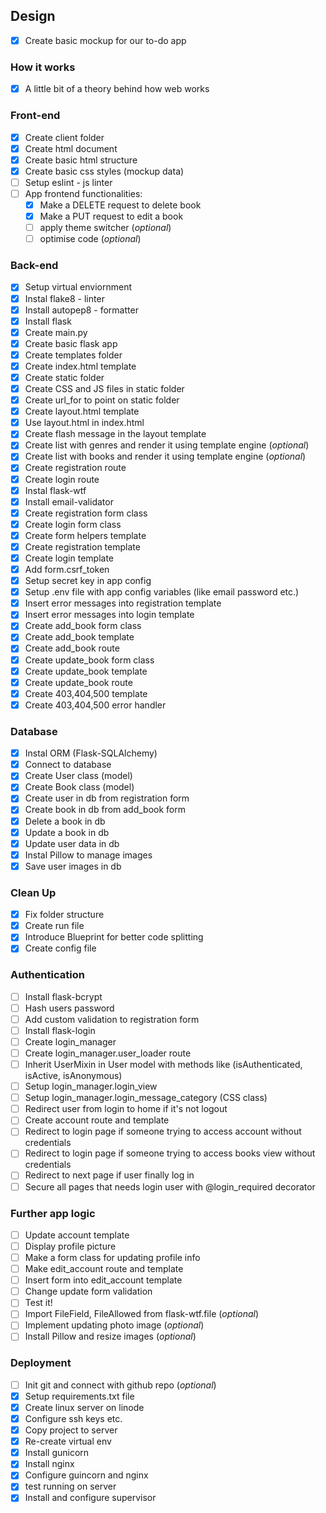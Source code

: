 ## Design

- [x] Create basic mockup for our to-do app

### How it works

- [x] A little bit of a theory behind how web works

### Front-end

- [x] Create client folder
- [x] Create html document
- [x] Create basic html structure
- [x] Create basic css styles (mockup data)
- [ ] Setup eslint - js linter
- [ ] App frontend functionalities:
  - [x] Make a DELETE request to delete book
  - [x] Make a PUT request to edit a book
  - [ ] apply theme switcher (_optional_)
  - [ ] optimise code (_optional_)

### Back-end

- [x] Setup virtual enviornment
- [x] Instal flake8 - linter
- [x] Install autopep8 - formatter
- [x] Install flask
- [x] Create main.py
- [x] Create basic flask app
- [x] Create templates folder
- [x] Create index.html template
- [x] Create static folder
- [x] Create CSS and JS files in static folder
- [x] Create url_for to point on static folder
- [x] Create layout.html template
- [x] Use layout.html in index.html
- [x] Create flash message in the layout template
- [x] Create list with genres and render it using template engine (_optional_)
- [x] Create list with books and render it using template engine (_optional_)
- [x] Create registration route
- [x] Create login route
- [x] Instal flask-wtf
- [x] Install email-validator
- [x] Create registration form class
- [x] Create login form class
- [x] Create form helpers template
- [x] Create registration template
- [x] Create login template
- [x] Add form.csrf_token
- [x] Setup secret key in app config
- [x] Setup .env file with app config variables (like email password etc.)
- [x] Insert error messages into registration template
- [x] Insert error messages into login template
- [x] Create add_book form class
- [x] Create add_book template
- [x] Create add_book route
- [x] Create update_book form class
- [x] Create update_book template
- [x] Create update_book route
- [x] Create 403,404,500 template
- [x] Create 403,404,500 error handler

### Database

- [x] Instal ORM (Flask-SQLAlchemy)
- [x] Connect to database
- [x] Create User class (model)
- [x] Create Book class (model)
- [x] Create user in db from registration form
- [x] Create book in db from add_book form
- [x] Delete a book in db
- [x] Update a book in db
- [x] Update user data in db
- [x] Instal Pillow to manage images
- [x] Save user images in db

### Clean Up

- [x] Fix folder structure
- [x] Create run file
- [x] Introduce Blueprint for better code splitting
- [x] Create config file

### Authentication

- [ ] Install flask-bcrypt
- [ ] Hash users password
- [ ] Add custom validation to registration form
- [ ] Install flask-login
- [ ] Create login_manager
- [ ] Create login_manager.user_loader route
- [ ] Inherit UserMixin in User model with methods like (isAuthenticated, isActive, isAnonymous)
- [ ] Setup login_manager.login_view
- [ ] Setup login_manager.login_message_category (CSS class)
- [ ] Redirect user from login to home if it's not logout
- [ ] Create account route and template
- [ ] Redirect to login page if someone trying to access account without credentials
- [ ] Redirect to login page if someone trying to access books view without credentials
- [ ] Redirect to next page if user finally log in
- [ ] Secure all pages that needs login user with @login_required decorator

### Further app logic

- [ ] Update account template
- [ ] Display profile picture
- [ ] Make a form class for updating profile info
- [ ] Make edit_account route and template
- [ ] Insert form into edit_account template
- [ ] Change update form validation
- [ ] Test it!
- [ ] Import FileField, FileAllowed from flask-wtf.file (_optional_)
- [ ] Implement updating photo image (_optional_)
- [ ] Install Pillow and resize images (_optional_)

### Deployment

- [ ] Init git and connect with github repo (_optional_)
- [x] Setup requirements.txt file
- [x] Create linux server on linode
- [x] Configure ssh keys etc.
- [x] Copy project to server
- [x] Re-create virtual env
- [x] Install gunicorn
- [x] Install nginx
- [x] Configure guincorn and nginx
- [x] test running on server
- [x] Install and configure supervisor
